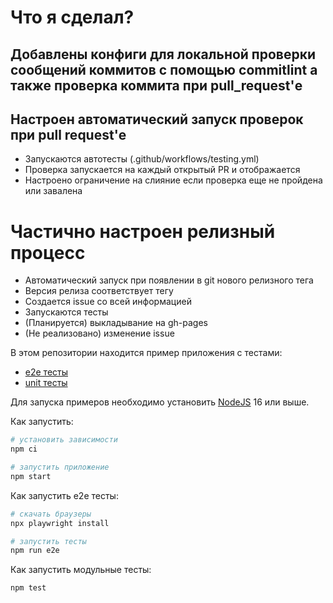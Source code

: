 # Что я сделал?

## Добавлены конфиги для локальной проверки сообщений коммитов с помощью commitlint а также проверка коммита при pull_request'е

## Настроен автоматический запуск проверок при pull request'е

- Запускаются автотесты (.github/workflows/testing.yml)
- Проверка запускается на каждый открытый PR и отображается
- Настроено ограничение на слияние если проверка еще не пройдена или завалена

# Частично настроен релизный процесс

- Автоматический запуск при появлении в git нового релизного тега
- Версия релиза соответствует тегу
- Создается issue со всей информацией
- Запускаются тесты
- (Планируется) выкладывание на gh-pages
- (Не реализовано) изменение issue

В этом репозитории находится пример приложения с тестами:

- [e2e тесты](e2e/example.spec.ts)
- [unit тесты](src/example.test.tsx)

Для запуска примеров необходимо установить [NodeJS](https://nodejs.org/en/download/) 16 или выше.

Как запустить:

```sh
# установить зависимости
npm ci

# запустить приложение
npm start
```

Как запустить e2e тесты:

```sh
# скачать браузеры
npx playwright install

# запустить тесты
npm run e2e
```

Как запустить модульные тесты:

```sh
npm test
```
